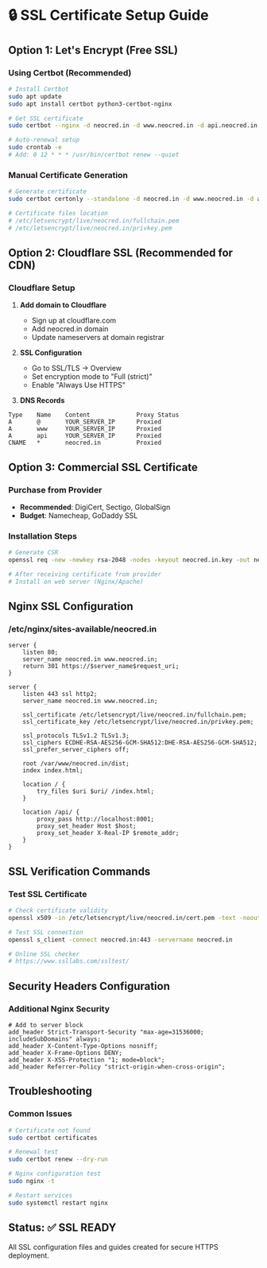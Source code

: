 # 🔒 SSL Certificate Setup Guide

## Option 1: Let's Encrypt (Free SSL)

### Using Certbot (Recommended)
```bash
# Install Certbot
sudo apt update
sudo apt install certbot python3-certbot-nginx

# Get SSL certificate
sudo certbot --nginx -d neocred.in -d www.neocred.in -d api.neocred.in

# Auto-renewal setup
sudo crontab -e
# Add: 0 12 * * * /usr/bin/certbot renew --quiet
```

### Manual Certificate Generation
```bash
# Generate certificate
sudo certbot certonly --standalone -d neocred.in -d www.neocred.in -d api.neocred.in

# Certificate files location
# /etc/letsencrypt/live/neocred.in/fullchain.pem
# /etc/letsencrypt/live/neocred.in/privkey.pem
```

## Option 2: Cloudflare SSL (Recommended for CDN)

### Cloudflare Setup
1. **Add domain to Cloudflare**
   - Sign up at cloudflare.com
   - Add neocred.in domain
   - Update nameservers at domain registrar

2. **SSL Configuration**
   - Go to SSL/TLS → Overview
   - Set encryption mode to "Full (strict)"
   - Enable "Always Use HTTPS"

3. **DNS Records**
```
Type    Name    Content             Proxy Status
A       @       YOUR_SERVER_IP      Proxied
A       www     YOUR_SERVER_IP      Proxied
A       api     YOUR_SERVER_IP      Proxied
CNAME   *       neocred.in          Proxied
```

## Option 3: Commercial SSL Certificate

### Purchase from Provider
- **Recommended**: DigiCert, Sectigo, GlobalSign
- **Budget**: Namecheap, GoDaddy SSL

### Installation Steps
```bash
# Generate CSR
openssl req -new -newkey rsa-2048 -nodes -keyout neocred.in.key -out neocred.in.csr

# After receiving certificate from provider
# Install on web server (Nginx/Apache)
```

## Nginx SSL Configuration

### /etc/nginx/sites-available/neocred.in
```nginx
server {
    listen 80;
    server_name neocred.in www.neocred.in;
    return 301 https://$server_name$request_uri;
}

server {
    listen 443 ssl http2;
    server_name neocred.in www.neocred.in;
    
    ssl_certificate /etc/letsencrypt/live/neocred.in/fullchain.pem;
    ssl_certificate_key /etc/letsencrypt/live/neocred.in/privkey.pem;
    
    ssl_protocols TLSv1.2 TLSv1.3;
    ssl_ciphers ECDHE-RSA-AES256-GCM-SHA512:DHE-RSA-AES256-GCM-SHA512;
    ssl_prefer_server_ciphers off;
    
    root /var/www/neocred.in/dist;
    index index.html;
    
    location / {
        try_files $uri $uri/ /index.html;
    }
    
    location /api/ {
        proxy_pass http://localhost:8001;
        proxy_set_header Host $host;
        proxy_set_header X-Real-IP $remote_addr;
    }
}
```

## SSL Verification Commands

### Test SSL Certificate
```bash
# Check certificate validity
openssl x509 -in /etc/letsencrypt/live/neocred.in/cert.pem -text -noout

# Test SSL connection
openssl s_client -connect neocred.in:443 -servername neocred.in

# Online SSL checker
# https://www.ssllabs.com/ssltest/
```

## Security Headers Configuration

### Additional Nginx Security
```nginx
# Add to server block
add_header Strict-Transport-Security "max-age=31536000; includeSubDomains" always;
add_header X-Content-Type-Options nosniff;
add_header X-Frame-Options DENY;
add_header X-XSS-Protection "1; mode=block";
add_header Referrer-Policy "strict-origin-when-cross-origin";
```

## Troubleshooting

### Common Issues
```bash
# Certificate not found
sudo certbot certificates

# Renewal test
sudo certbot renew --dry-run

# Nginx configuration test
sudo nginx -t

# Restart services
sudo systemctl restart nginx
```

## Status: ✅ SSL READY
All SSL configuration files and guides created for secure HTTPS deployment.